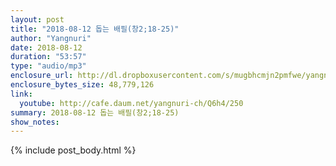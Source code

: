 ```yaml
---
layout: post
title: "2018-08-12 돕는 배필(창2;18-25)"
author: "Yangnuri"
date: 2018-08-12
duration: "53:57"
type: "audio/mp3"
enclosure_url: http://dl.dropboxusercontent.com/s/mugbhcmjn2pmfwe/yangnurichurch180812.mp3
enclosure_bytes_size: 48,779,126
link:
  youtube: http://cafe.daum.net/yangnuri-ch/Q6h4/250
summary: 2018-08-12 돕는 배필(창2;18-25)
show_notes:
---
```


{% include post_body.html %}
